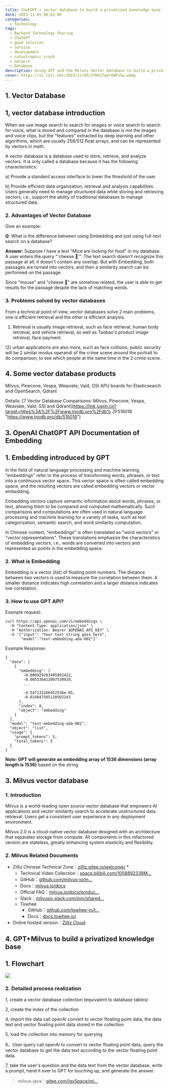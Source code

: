 ```yaml
---
title: ChatGPT + vector database to build a privatized knowledge base (I)
date: 2023-11-05 00:02:00
categories: 
  - Technology
tags: 
  - Backend Technology Sharing
  - ChatGPT
  - good solution
  - service
  - development
  - catastrophic crash
  - network
  - Database
description: Using GPT and the Milvus Vector Database to build a privatized knowledge base, the Vector Database provides a good solution to keep up with the development of large prophecy models.
cover: https://s2.loli.net/2023/11/05/IYKOjTgmr6WFvSw.webp
---
```

## 1. Vector Database

## 1, vector database introduction

When we use image search to search for images or voice search to search for voice, what is stored and compared in the database is not the images and voice clips, but the "features" extracted by deep learning and other algorithms, which are usually 256/512 float arrays, and can be represented by vectors in math.

A vector database is a database used to store, retrieve, and analyze vectors. It is only called a database because it has the following characteristics:

a) Provide a standard access interface to lower the threshold of the user

b) Provide efficient data organization, retrieval and analysis capabilities. Users generally need to manage structured data while storing and retrieving vectors, i.e., support the ability of traditional databases to manage structured data.

### 2. Advantages of Vector Database

Give an example:

**Q**: What is the difference between using Embedding and just using full-text search on a database?

**Answer**: Suppose I have a text "Mice are looking for food" in my database. A user enters the query "'cheese 🧀'". The text search doesn't recognize this passage at all; it doesn't contain any overlap. But with Embedding, both passages are turned into vectors, and then a similarity search can be performed on the passage.

Since "mouse" and "cheese 🧀" are somehow related, the user is able to get results for the passage despite the lack of matching words.

### 3. Problems solved by vector databases

From a technical point of view, vector databases solve 2 main problems, one is efficient retrieval and the other is efficient analysis.

1) Retrieval is usually image retrieval, such as face retrieval, human body retrieval, and vehicle retrieval, as well as Taobao's product image retrieval, face payment.

(2) urban applications are also more, such as face collision, public security will be 2 similar modus operandi of the crime scene around the portrait to do comparison, to see which people at the same time in the 2 crime scene.

## 4. Some vector database products

Milvus, Pinecone, Vespa, Weaviate, Vald, GSI APU boards for Elasticsearch and OpenSearch, Qdrant

Details: [7 Vector Database Comparisons: Milvus, Pinecone, Vespa, Weaviate, Vald, GSI and Qdrant](https://link.juejin.cn?target=https%3A%2F%2Fwww.modb.pro%2Fdb% 2F516016 "https://www.modb.pro/db/516016")

## 3. OpenAI ChatGPT API Documentation of Embedding

## 1. Embedding introduced by GPT

In the field of natural language processing and machine learning, "embeddings" refer to the process of transforming words, phrases, or text into a continuous vector space. This vector space is often called embedding space, and the resulting vectors are called embedding vectors or vector embedding.

Embedding vectors capture semantic information about words, phrases, or text, allowing them to be compared and computed mathematically. Such comparisons and computations are often used in natural language processing and machine learning for a variety of tasks, such as text categorization, semantic search, and word similarity computation.

In Chinese context, "embeddings" is often translated as "word vectors" or "vector representations". These translations emphasize the characteristics of embedding vectors, i.e., words are converted into vectors and represented as points in the embedding space.

### 2. What is Embedding

Embedding is a vector (list) of floating point numbers. The distance between two vectors is used to measure the correlation between them. A smaller distance indicates high correlation and a larger distance indicates low correlation.

### 3. How to use GPT API?

Example request:

```shell
curl https://api.openai.com/v1/embeddings \
  -H "Content-Type: application/json" \
  -H "Authorization: Bearer $OPENAI_API_KEY" \
  -d '{"input": "Your text string goes here",
       "model":"text-embedding-ada-002"}'
```

Example Response:

```shell
{
  "data": [
    {
      "embedding": [
        -0.006929283495992422,
        -0.005336422007530928,
        ...

        -4.547132266452536e-05,
        -0.024047505110502243
      ],
      "index": 0,
      "object": "embedding"
    }
  ],
  "model": "text-embedding-ada-002",
  "object": "list",
  "usage": {
    "prompt_tokens": 5,
    "total_tokens": 5
  }
}
```

**Note: GPT will generate an embedding array of 1536 dimensions (array length is 1536)** based on the string

## 3. Milvus vector database

### 1. Introduction

Milvus is a world-leading open source vector database that empowers AI applications and vector similarity search to accelerate unstructured data retrieval. Users get a consistent user experience in any deployment environment.

Milvus 2.0 is a cloud-native vector database designed with an architecture that separates storage from compute. All components in this refactored version are stateless, greatly enhancing system elasticity and flexibility.

### 2. Milvus Related Documents

* Zilliz Chinese Technical Zone：[zilliz.gitee.io/welcome/](https://link.juejin.cn?target=https%3A%2F%2Fzilliz.gitee.io%2Fwelcome%2F "https://zilliz.gitee.io/welcome/")
  *
  - Technical Video Collection：[space.bilibili.com/1058892339M...](https://link.juejin.cn?target=https%3A%2F%2Fspace.bilibili.com%2F1058892339Milvus "https://space.bilibili.com/1058892339Milvus")
  - GitHub：[github.com/milvus-io/m...](https://link.juejin.cn?target=https%3A%2F%2Fgithub.com%2Fmilvus-io%2Fmilvus "https://github.com/milvus-io/milvus")
  - Docs：[milvus.io/docs](https://link.juejin.cn?target=https%3A%2F%2Fmilvus.io%2Fdocs "https://milvus.io/docs")
  - Official FAQ：[milvus.io/docs/produc...](https://link.juejin.cn?target=https%3A%2F%2Fmilvus.io%2Fdocs%2Fproduct_faq.md "https://milvus.io/docs/product_faq.md")
  - Slack：[milvusio.slack.com/join/shared...](https://link.juejin.cn?target=https%3A%2F%2Fmilvusio.slack.com%2Fjoin%2Fshared_invite%2Fzt-1oki7bq78-5eWQ_QJjMStcdyKQxQUqDg%23%2Fshared-invite%2Femail "https://milvusio.slack.com/join/shared_invite/zt-1oki7bq78-5eWQ_QJjMStcdyKQxQUqDg#/shared-invite/email")
  - Towhee
    + GitHub：[github.com/towhee-io/t...](https://link.juejin.cn?target=https%3A%2F%2Fgithub.com%2Ftowhee-io%2Ftowhee "https://github.com/towhee-io/towhee")
    + Docs：[docs.towhee.io/](https://link.juejin.cn?target=https%3A%2F%2Fdocs.towhee.io%2F "https://docs.towhee.io/")
* Online hosted version：[Zilliz Cloud](https://link.juejin.cn?target=https%3A%2F%2Fcloud.zilliz.com%2F "https://cloud.zilliz.com/")

## 4. GPT+Milvus to build a privatized knowledge base

## 1. Flowchart

![](https://s2.loli.net/2023/11/05/D9M8jlmRZOrh7FX.webp)

### 2. Detailed process realization

1, create a vector database collection (equivalent to database tables)

2, create the index of the collection

4, import the data call openAi convert to vector floating point data, the data text and vector floating point data stored in the collection

5, load the collection into memory for querying

6、User query call openAi to convert to vector floating point data, query the vector database to get the data text according to the vector floating point data.

7, take the user's question and the data text from the vector database, write a prompt, hand it over to GPT for touching up, and generate the answer.

> milvus-java：[gitee.com/lgySpace/mi...](https://gitee.com/lgySpace/milvus-java)
